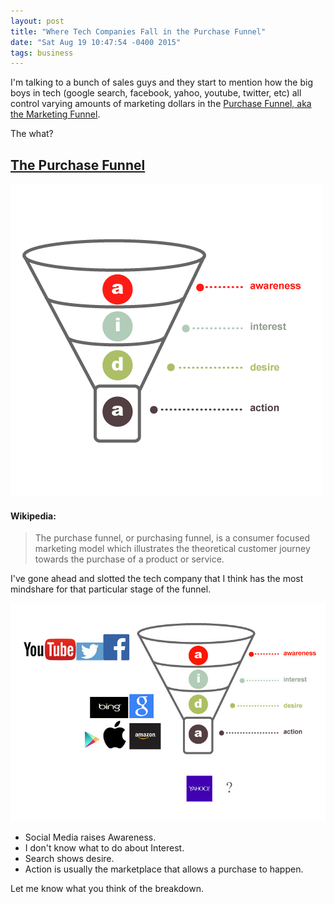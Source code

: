 ```yaml
---
layout: post
title: "Where Tech Companies Fall in the Purchase Funnel"
date: "Sat Aug 19 10:47:54 -0400 2015"
tags: business
---
```


I'm talking to a bunch of sales guys and they start to mention how
the big boys in tech (google search, facebook, yahoo, youtube, twitter, etc) all control varying
amounts of marketing dollars in the [Purchase Funnel, aka the Marketing Funnel](https://en.wikipedia.org/wiki/Purchase_funnel).

The what?

## [The Purchase Funnel](https://en.wikipedia.org/wiki/Purchase_funnel)

![AIDA Marketing Funnel](/public/images/aida-funnel1.gif)

#### Wikipedia:

> The purchase funnel, or purchasing funnel, is a consumer focused marketing model which
> illustrates the theoretical customer journey towards the purchase of a product or service.

I've gone ahead and slotted the tech company that I think has the most mindshare
for that particular stage of the funnel.

![AIDA Companies](/public/images/aida-companies.jpg)

- Social Media raises Awareness.
- I don't know what to do about Interest.
- Search shows desire.
- Action is usually the marketplace that allows a purchase to happen.

Let me know what you think of the breakdown.
